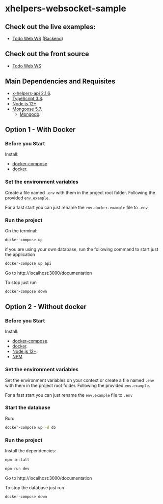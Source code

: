 # xhelpers-websocket-sample

## Check out the live examples:
 - [Todo Web WS](https://todos-ws.hamaguchi.site) ([Backend](https://websocket.api.hamaguchi.site/documentation))

## Check out the front source
 - [Todo Web WS](https://github.com/lucashamaguchi/todo-sample-websocket-web)

## Main Dependencies and Requisites

- [x-helpers-api 2.1.6](https://github.com/wmkDev/xhelpers-api).
- [TypeScript 3.8](https://www.typescriptlang.org/).
- [Node.js 12+](https://nodejs.org/).
- [Mongoose 5.7](https://mongoosejs.com/).
  - [Mongodb](https://www.mongodb.com/).

## Option 1 - With Docker

### Before you Start
Install:
- [docker-compose](https://docs.docker.com/compose/install/).
- [docker](https://docs.docker.com/engine/install/).

### Set the environment variables

Create a file named `.env` with them in the project root folder. Following the provided `env.example`.

For a fast start you can just rename the `env.docker.example` file to `.env`

### Run the project

On the terminal:

```bash
docker-compose up
```

if you are using your own database, run the following command to start just the application
```bash
docker-compose up api
```

Go to http://localhost:3000/documentation

To stop just run
```bash
docker-compose down
```

## Option 2 - Without docker

### Before you Start
Install:
- [docker-compose](https://docs.docker.com/compose/install/).
- [docker](https://docs.docker.com/engine/install/).
- [Node.js 12+](https://nodejs.org/).
- [NPM](https://www.npmjs.com/get-npm).


### Set the environment variables

Set the environment variables on your context or create a file named `.env` with them in the project root folder. Following the provided `env.example`.

For a fast start you can just rename the `env.example` file to `.env`

### Start the database
Run:
```bash
docker-compose up -d db
```

### Run the project

Install the dependencies:
```bash
npm install
```

```bash
npm run dev
```


Go to http://localhost:3000/documentation


To stop the database just run
```bash
docker-compose down
```
